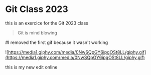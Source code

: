 # Git Class 2023
this is an exercice for the Git 2023 class

> Git is mind blowing

#I removed the first gif because it wasn't working

![https://media1.giphy.com/media/0NwSQpGY6ipgOSt8LL/giphy.gif](https://media1.giphy.com/media/0NwSQpGY6ipgOSt8LL/giphy.gif)

this is my new edit online
